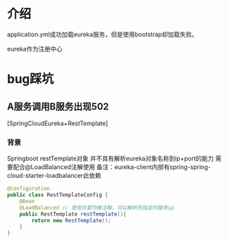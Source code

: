 # 介绍
application.yml成功加载eureka服务，但是使用bootstrap却加载失败。


eureka作为注册中心


# bug踩坑

## A服务调用B服务出现502
[SpringCloudEureka+RestTemplate]
### 背景


Springboot restTemplate对象 并不具有解析eureka对象名称到ip+port的能力 需要配合@LoadBalanced注解使用
备注：eureka-client内部有spring-spring-cloud-starter-loadbalancer此依赖

```java
@Configuration
public class RestTemplateConfig {
    @Bean
    @LoadBalanced // 使用负载均衡注解，可以解析到指定的服务ip
    public RestTemplate restTemplate(){
        return new RestTemplate();
    }
}


```